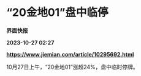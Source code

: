# “20金地01”盘中临停
**界面快报**

**2023-10-27 02:27**

**https://www.jiemian.com/article/10295692.html**

10月27日上午，“20金地01”涨超24%，盘中临时停牌。